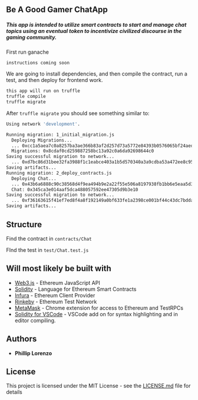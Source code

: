 ## Be A Good Gamer ChatApp

##### This app is intended to utilize smart contracts to start and manage chat topics using an eventual token to incentivize civilized discourse in the gaming community.

First run ganache

`instructions coming soon`

We are going to install dependencies, and then compile the contract, run a test, and then deploy for frontend work.

```bash
this app will run on truffle
truffle compile
truffle migrate
```

After `truffle migrate` you should see something similar to:

```bash
Using network 'development'.

Running migration: 1_initial_migration.js
  Deploying Migrations...
  ... 0xcc1a5aea7c0a8257ba3ae366b83af2d257d73a5772e84393b0576065bf24aedf
  Migrations: 0x8cdaf0cd259887258bc13a92c0a6da92698644c0
Saving successful migration to network...
  ... 0xd7bc86d31bee32fa3988f1c1eabce403a1b5d570340a3a9cdba53a472ee8c956
Saving artifacts...
Running migration: 2_deploy_contracts.js
  Deploying Chat...
  ... 0x43b6a6888c90c38568d4f9ea494b9e2a22f55e506a8197938fb1bb6e5eaa5d34
  Chat: 0x345ca3e014aaf5dca488057592ee47305d9b3e10
Saving successful migration to network...
  ... 0xf36163615f41ef7ed8f4a8f192149a0bf633fe1a2398ce001bf44c43dc7bdda0
Saving artifacts...
```

## Structure

Find the contract in `contracts/Chat`

FInd the test in `test/Chat.test.js`

## Will most likely be built with

- [Web3.js](https://github.com/ethereum/web3.js) - Ethereum JavaScript API
- [Solidity](https://github.com/ethereum/solidity) - Language for Ethereum Smart Contracts
- [Infura](https://github.com/ethereum/solidity) - Ethereum Client Provider
- [Rinkeby](https://www.rinkeby.io/#stats) - Ethereum Test Network
- [MetaMask](https://metamask.io/) - Chrome extension for access to Ethereum and TestRPCs
- [Solidity for VSCode](https://github.com/juanfranblanco/vscode-solidity) - VSCode add on for syntax highlighting and in editor compiling.

## Authors

- **Phillip Lorenzo**

## License

This project is licensed under the MIT License - see the [LICENSE.md](LICENSE.md) file for details
